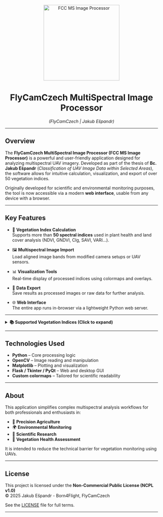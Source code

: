 <p align="center">
  <a href="https://i.imghippo.com/files/pWPz7890sA.jpg">
    <img src="https://i.imghippo.com/files/pWPz7890sA.jpg" alt="FCC MS Image Processor" width="250"/>
  </a>
</p>

<h1 align="center">FlyCamCzech MultiSpectral Image Processor</h1>
<p align="center"><em>(FlyCamCzech | Jakub Ešpandr)</em></p>

---

## Overview

The **FlyCamCzech MultiSpectral Image Processor (FCC MS Image Processor)** is a powerful and user-friendly application designed for analyzing multispectral UAV imagery. Developed as part of the thesis of **Bc. Jakub Ešpandr** (*Classification of UAV Image Data within Selected Areas*), the software allows for intuitive calculation, visualization, and export of over 50 vegetation indices.

Originally developed for scientific and environmental monitoring purposes, the tool is now accessible via a modern **web interface**, usable from any device with a browser.

---

## Key Features

- 🌱 **Vegetation Index Calculation**  
  Supports more than **50 spectral indices** used in plant health and land cover analysis (NDVI, GNDVI, CIg, SAVI, VARI...).
  
- 🖼️ **Multispectral Image Import**  
  Load aligned image bands from modified camera setups or UAV sensors.

- 📊 **Visualization Tools**  
  Real-time display of processed indices using colormaps and overlays.

- 💾 **Data Export**  
  Save results as processed images or raw data for further analysis.

- 🌐 **Web Interface**  
  The entire app runs in-browser via a lightweight Python web server.

---

<details>
<summary><strong>📚 Supported Vegetation Indices (Click to expand)</strong></summary>

- BGI, BI, BNDVI, BWDRVI  
- CIg, CIred, CIVE, CVI, CVI2  
- DVI, ENDVI, ENDVI_RGN, EVI, EVI2, EVI_Mod  
- ExG, ExGR, ExR  
- GBNDVI, GCC, GLI, GLI2  
- GNDVI, GNDWI, GOSAVI, GRNDVI, GRVI, MExG  
- MSAVI, MTVI2, NDBI, NDBI-Blue  
- NGBDI, NGBVI, NDGI, NDVI, NDVI_Mod  
- NDWI, NDTI, NG, NGRDI  
- OSAVI, PRI, RGBVI, RDVI, RGRI  
- SAVI, SCI, SR, TGI, TVI  
- UI, VARI, VDVI, VEG, WDRVI

</details>

---

## Technologies Used

- **Python** – Core processing logic  
- **OpenCV** – Image reading and manipulation  
- **Matplotlib** – Plotting and visualization  
- **Flask / Tkinter / PyQt** – Web and desktop GUI  
- **Custom colormaps** – Tailored for scientific readability

---

## About

This application simplifies complex multispectral analysis workflows for both professionals and enthusiasts in:

- 🌾 **Precision Agriculture**  
- 🌍 **Environmental Monitoring**  
- 🧪 **Scientific Research**  
- 🌳 **Vegetation Health Assessment**

It is intended to reduce the technical barrier for vegetation monitoring using UAVs.

---

## License

This project is licensed under the **Non-Commercial Public License (NCPL v1.0)**  
© 2025 Jakub Ešpandr - Born4Flight, FlyCamCzech

See the [LICENSE](https://github.com/Jakub-Espandr/FCC-MS-Image-Processor/raw/main/LICENSE) file for full terms.

---
